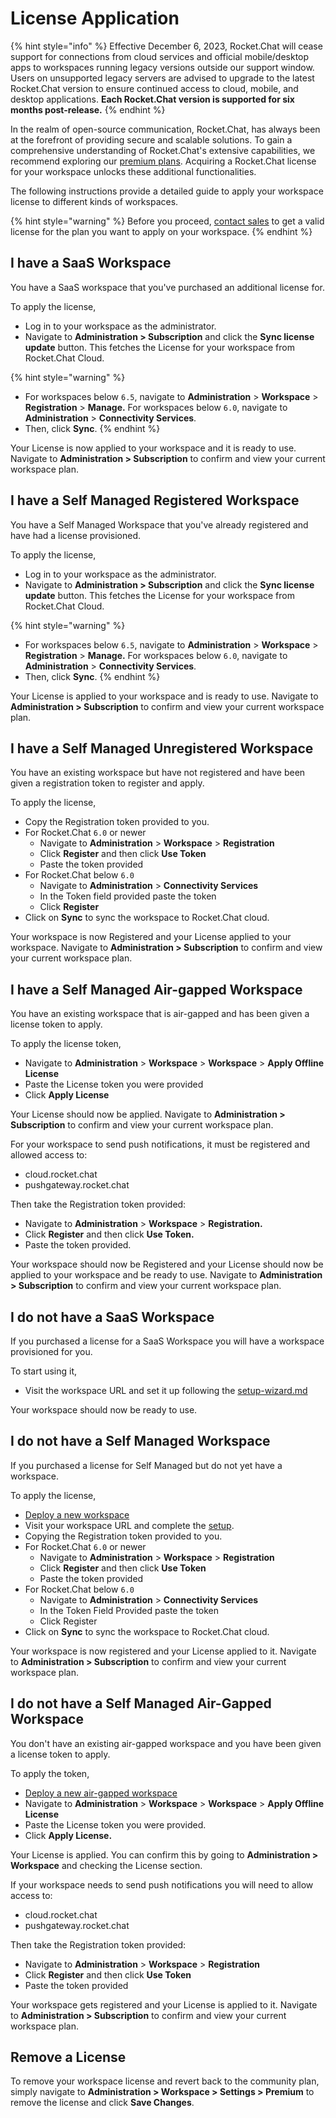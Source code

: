 # License Application

{% hint style="info" %}
Effective December 6, 2023, Rocket.Chat will cease support for connections from cloud services and official mobile/desktop apps to workspaces running legacy versions outside our support window. Users on unsupported legacy servers are advised to upgrade to the latest Rocket.Chat version to ensure continued access to cloud, mobile, and desktop applications. **Each Rocket.Chat version is supported for six months post-release.**
{% endhint %}

In the realm of open-source communication, Rocket.Chat, has always been at the forefront of providing secure and scalable solutions. To gain a comprehensive understanding of Rocket.Chat's extensive capabilities, we recommend exploring our [premium plans](https://www.rocket.chat/pricing). Acquiring a Rocket.Chat license for your workspace unlocks these additional functionalities.&#x20;

The following instructions provide a detailed guide to apply your workspace license to different kinds of workspaces.

{% hint style="warning" %}
Before you proceed, [contact sales](https://www.rocket.chat/sales-contact) to get a valid license for the plan you want to apply on your workspace.
{% endhint %}

## I have a SaaS Workspace&#x20;

You have a SaaS workspace that you've purchased an additional license for.

To apply the license,

* Log in to your workspace as the administrator.
* Navigate to **Administration > Subscription** and click the **Sync license update** button. This fetches the License for your workspace from Rocket.Chat Cloud.

{% hint style="warning" %}
* For workspaces below `6.5`, navigate to **Administration** > **Workspace** > **Registration** > **Manage.** For workspaces below `6.0`, navigate to   **Administration** > **Connectivity Services**.
* Then, click **Sync**.
{% endhint %}

Your License is now applied to your workspace and it is ready to use. Navigate to **Administration > Subscription** to confirm and view your current workspace plan.

## I have a Self Managed Registered Workspace&#x20;

You have a Self Managed Workspace that you've already registered and have had a license provisioned.

To apply the license,

* Log in to your workspace as the administrator.
* Navigate to **Administration > Subscription** and click the **Sync license update** button. This fetches the License for your workspace from Rocket.Chat Cloud.

{% hint style="warning" %}
* For workspaces below `6.5`, navigate to **Administration** > **Workspace** > **Registration** > **Manage.** For workspaces below `6.0`, navigate to   **Administration** > **Connectivity Services**.
* Then, click **Sync**.
{% endhint %}

Your License is applied to your workspace and is ready to use. Navigate to **Administration > Subscription** to confirm and view your current workspace plan.

## I have a Self Managed Unregistered Workspace

You have an existing workspace but have not registered and have been given a registration token to register and apply.

To apply the license,

* Copy the Registration token provided to you.
* For Rocket.Chat `6.0` or newer
  * Navigate to **Administration** > **Workspace** > **Registration**
  * Click **Register** and then click **Use Token**&#x20;
  * Paste the token provided
* For Rocket.Chat below `6.0`&#x20;
  * Navigate to **Administration** > **Connectivity Services**
  * In the Token field provided paste the token
  * Click **Register**
* Click on **Sync** to sync the workspace to Rocket.Chat cloud.

Your workspace is now Registered and your License applied to your workspace.  Navigate to **Administration > Subscription** to confirm and view your current workspace plan.

## I have a Self Managed Air-gapped Workspace&#x20;

You have an existing workspace that is air-gapped and has been given a license token to apply.

To apply the license token,

* Navigate to **Administration** > **Workspace** > **Workspace** > **Apply Offline License**
* Paste the License token you were provided
* Click **Apply License**

Your License should now be applied. Navigate to **Administration > Subscription** to confirm and view your current workspace plan.

For your workspace to send push notifications, it must be registered and allowed access to:

* cloud.rocket.chat
* pushgateway.rocket.chat

Then take the Registration token provided:

* Navigate to **Administration** > **Workspace** > **Registration.**
* Click **Register** and then click **Use Token.**
* Paste the token provided.

Your workspace should now be Registered and your License should now be applied to your workspace and be ready to use.  Navigate to **Administration > Subscription** to confirm and view your current workspace plan.

## I do not have a SaaS Workspace

If you purchased a license for a SaaS Workspace you will have a workspace provisioned for you. &#x20;

To start using it,

* Visit the workspace URL and set it up following the [setup-wizard.md](../use-rocket.chat/workspace-administration/settings/setup-wizard.md "mention")

Your workspace should now be ready to use.

## I do not have a Self Managed Workspace

If you purchased a license for Self Managed but do not yet have a workspace.

To apply the license,

* [Deploy a new workspace](../deploy/deploy-rocket.chat/)
* Visit your workspace URL and complete the [setup](../use-rocket.chat/workspace-administration/settings/setup-wizard.md).
* Copying the Registration token provided to you.
* For Rocket.Chat `6.0` or newer
  * Navigate to **Administration** > **Workspace** > **Registration**
  * Click **Register** and then click **Use Token**&#x20;
  * Paste the token provided
* For Rocket.Chat below `6.0`&#x20;
  * Navigate to **Administration** > **Connectivity Services**
  * In the Token Field Provided paste the token
  * Click Register
* Click on **Sync** to sync the workspace to Rocket.Chat cloud.

Your workspace is now registered and your License applied to it.  Navigate to **Administration > Subscription** to confirm and view your current workspace plan.

## I do not have a Self Managed Air-Gapped Workspace

You don't have an existing air-gapped workspace and you have been given a license token to apply.

To apply the token,

* [Deploy a new air-gapped workspace](rocket.chat-air-gapped-deployment/)&#x20;
* Navigate to **Administration** > **Workspace** > **Workspace** > **Apply Offline License**
* Paste the License token you were provided.
* Click **Apply License.**

Your License is applied. You can confirm this by going to **Administration > Workspace** and checking the License section.

If your workspace needs to send push notifications you will need to allow access to:

* cloud.rocket.chat
* pushgateway.rocket.chat

Then take the Registration token provided:

* Navigate to **Administration** > **Workspace** > **Registration**
* Click **Register** and then click **Use Token**&#x20;
* Paste the token provided

Your workspace gets registered and your License is applied to it. Navigate to **Administration > Subscription** to confirm and view your current workspace plan.

## Remove a License

To remove your workspace license and revert back to the community plan, simply navigate to **Administration > Workspace > Settings > Premium** to remove the license and click **Save Changes**.
